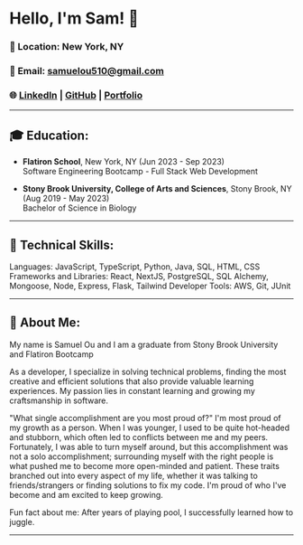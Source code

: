 # Hello, I'm Sam! 👋

### 📍 Location: New York, NY
### 📧 Email: [samuelou510@gmail.com](mailto:samuelou510@gmail.com)
### 🌐 [LinkedIn](https://www.linkedin.com/in/samuel-ou-0510s/) | [GitHub](https://github.com/ousamuel) | [Portfolio](https://ousamuel.vercel.app/)

---

## 🎓 **Education**:

- **Flatiron School**, New York, NY (Jun 2023 - Sep 2023)  
  Software Engineering Bootcamp - Full Stack Web Development

- **Stony Brook University, College of Arts and Sciences**, Stony Brook, NY (Aug 2019 - May 2023)  
  Bachelor of Science in Biology
  
---

## 🔧 **Technical Skills**:

Languages: JavaScript, TypeScript, Python, Java, SQL, HTML, CSS
Frameworks and Libraries: React, NextJS, PostgreSQL, SQL Alchemy, Mongoose, Node, Express, Flask, Tailwind
Developer Tools: AWS, Git, JUnit

---

## 🚀 **About Me**:

My name is Samuel Ou and I am a graduate from Stony Brook University and Flatiron Bootcamp

As a developer, I specialize in solving technical problems, finding the most creative and efficient solutions that also provide valuable learning experiences. My passion lies in constant learning and growing my craftsmanship in software.

"What single accomplishment are you most proud of?"
I'm most proud of my growth as a person. When I was younger, I used to be quite hot-headed and stubborn, which often led to conflicts between me and my peers. Fortunately, I was able to turn myself around, but this accomplishment was not a solo accomplishment; surrounding myself with the right people is what pushed me to become more open-minded and patient. These traits branched out into every aspect of my life, whether it was talking to friends/strangers or finding solutions to fix my code. I'm proud of who I've become and am excited to keep growing.

Fun fact about me: After years of playing pool, I successfully learned how to juggle.

---
<!--
**ousamuel/ousamuel** is a ✨ _special_ ✨ repository because its `README.md` (this file) appears on your GitHub profile.

Here are some ideas to get you started:

- 🔭 I’m currently working on ...
- 🌱 I’m currently learning ...
- 👯 I’m looking to collaborate on ...
- 🤔 I’m looking for help with ...
- 💬 Ask me about ...
- 📫 How to reach me: ...
- 😄 Pronouns: ...
- ⚡ Fun fact: ...
-->
